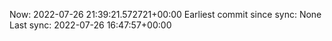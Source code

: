 Now: 2022-07-26 21:39:21.572721+00:00 Earliest commit since sync: None Last sync: 2022-07-26 16:47:57+00:00
